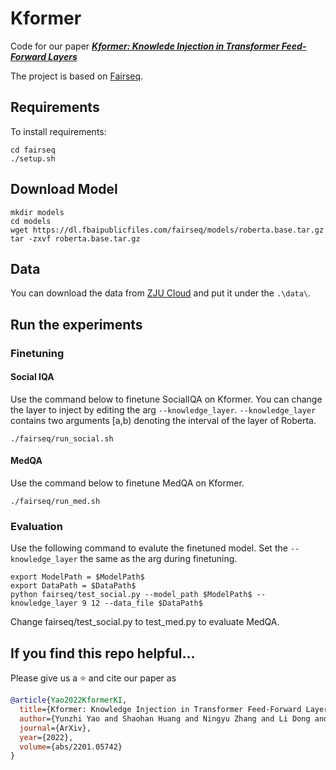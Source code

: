 # Kformer

Code for our paper ***[Kformer: Knowlede Injection in Transformer Feed-Forward Layers](https://arxiv.org/pdf/2201.05742.pdf)***

The project is based on [Fairseq](https://github.com/pytorch/fairseq).

## Requirements
To install requirements:

```
cd fairseq
./setup.sh
```

## Download Model
```
mkdir models
cd models
wget https://dl.fbaipublicfiles.com/fairseq/models/roberta.base.tar.gz
tar -zxvf roberta.base.tar.gz
```

## Data
You can download the data from [ZJU Cloud](https://pan.zju.edu.cn/share/486968b763a8bd334360556dc0) and put it under the `.\data\`.

## Run the experiments

### Finetuning

#### Social IQA

Use the command below to finetune SocialIQA on Kformer. You can change the layer to inject by editing the arg `--knowledge_layer`.
 `--knowledge_layer` contains two arguments [a,b) denoting the interval of the layer of Roberta.

```shell
./fairseq/run_social.sh
```

 #### MedQA

Use the command below to finetune MedQA on Kformer.

```shell
./fairseq/run_med.sh
```

### Evaluation
Use the following command to evalute the finetuned model. Set the `--knowledge_layer` the same as the arg during finetuning.

```
export ModelPath = $ModelPath$
export DataPath = $DataPath$
python fairseq/test_social.py --model_path $ModelPath$ --knowledge_layer 9 12 --data_file $DataPath$
```

Change fairseq/test_social.py to test_med.py to evaluate MedQA.


## If you find this repo helpful...
Please give us a :star: and cite our paper as
```bibtex
@article{Yao2022KformerKI,
  title={Kformer: Knowledge Injection in Transformer Feed-Forward Layers},
  author={Yunzhi Yao and Shaohan Huang and Ningyu Zhang and Li Dong and Furu Wei and Huajun Chen},
  journal={ArXiv},
  year={2022},
  volume={abs/2201.05742}
}
```